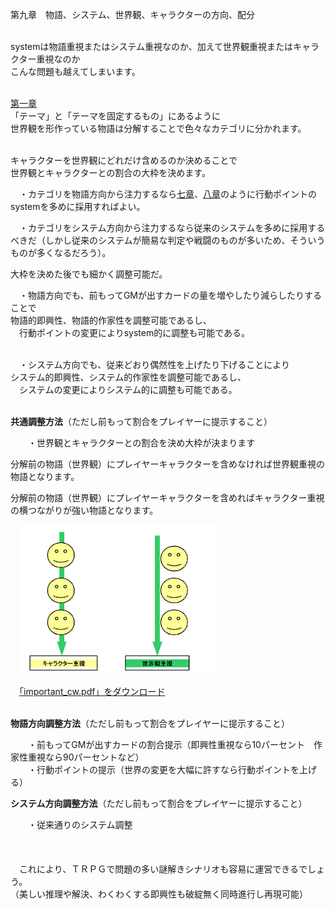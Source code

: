 <p>第九章　物語、システム、世界観、キャラクターの方向、配分</p>

<p><br />
systemは物語重視またはシステム重視なのか、加えて世界観重視またはキャラクター重視なのか<br />
こんな問題も越えてしまいます。</p>

<p><br />
<a href="0100_CREATE_STORY.md">第一章</a><br />
「テーマ」と「テーマを固定するもの」にあるように<br />
世界観を形作っている物語は分解することで色々なカテゴリに分かれます。</p>

<p><br />
キャラクターを世界観にどれだけ含めるのか決めることで<br />
世界観とキャラクターとの割合の大枠を決めます。</p>

<p>　・カテゴリを物語方向から注力するなら<a href="0700_ACTION_DETERMINATION.md">七章</a>、<a href="0800_SESSION_RUNNING.md">八章</a>のように行動ポイントのsystemを多めに採用すればよい。</p>

<p>　・カテゴリをシステム方向から注力するなら従来のシステムを多めに採用するべきだ（しかし従来のシステムが簡易な判定や戦闘のものが多いため、そういうものが多くなるだろう）。</p>

<p>大枠を決めた後でも細かく調整可能だ。</p>

<p>　・物語方向でも、前もってGMが出すカードの量を増やしたり減らしたりすることで<br />
物語的即興性、物語的作家性を調整可能であるし、<br />
　行動ポイントの変更によりsystem的に調整も可能である。</p>

<p><br />
　・システム方向でも、従来どおり偶然性を上げたり下げることにより<br />
システム的即興性、システム的作家性を調整可能であるし、<br />
　システムの変更によりシステム的に調整も可能である。</p>

<p><br />
<strong>共通調整方法</strong>（ただし前もって割合をプレイヤーに提示すること）</p>

<p>　　・世界観とキャラクターとの割合を決め大枠が決まります</p>

<p>分解前の物語（世界観）にプレイヤーキャラクターを含めなければ世界観重視の物語となります。</p>

<p>分解前の物語（世界観）にプレイヤーキャラクターを含めればキャラクター重視の横つながりが強い物語となります。</p>

<p>　<a href="image/important_cw.png"><img alt="Important_cw" title="Important_cw" src="image/important_cw.png" width="317" height="238" border="0"  /></a></p>

<p>　<a href="files/important_cw.pdf">「important_cw.pdf」をダウンロード</a></p>

<p><br />
<strong>物語方向調整方法</strong>（ただし前もって割合をプレイヤーに提示すること）</p>

<p>　　・前もってGMが出すカードの割合提示（即興性重視なら10パーセント　作家性重視なら90パーセントなど）<br />
　　・行動ポイントの提示（世界の変更を大幅に許すなら行動ポイントを上げる）</p>

<p><strong>システム方向調整方法</strong>（ただし前もって割合をプレイヤーに提示すること）</p>

<p>　　・従来通りのシステム調整</p>

<p><br />
　<br />
　これにより、ＴＲＰＧで問題の多い謎解きシナリオも容易に運営できるでしょう。<br />
（美しい推理や解決、わくわくする即興性も破綻無く同時進行し再現可能）<br />
</p>
